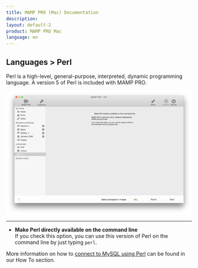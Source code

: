 ```yaml
---
title: MAMP PRO (Mac) Documentation
description: 
layout: default-2
product: MAMP PRO Mac
language: en
---
```


## Languages > Perl

Perl is a high-level, general-purpose, interpreted, dynamic programming language. A version 5 of Perl is included with MAMP PRO.

![MAMP](Perl.png)

---

*  **Make Perl directly available on the command line**  
   If you check this option, you can use this version of Perl on the command line by just typing `perl`.

More information on how to [connect to MySQL using Perl](../../How-Tos/#perl_connect) can be found in our How To section.

